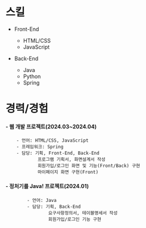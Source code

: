 # 스킬
- Front-End
    - HTML/CSS
    - JavaScript

- Back-End
    - Java
    - Python
    - Spring
    

# 경력/경험
#### - 웹 개발 프로젝트(2024.03~2024.04)
        - 언어: HTML/CSS, JavaScript              
        - 프레임워크: Spring                
        - 담당: 기획, Front-End, Back-End 
                프로그램 기획서, 화면설계서 작성
                회원가입/로그인 화면 및 기능(Front/Back) 구현
                마이페이지 화면 구현(Front)
        

#### - 정처기를 Java! 프로젝트(2024.01)
            - 언어: Java
            - 담당: 기획, Back-End
                    요구사항정의서, 테이블명세서 작성
                    회원가입/로그인 기능 구현
                    
